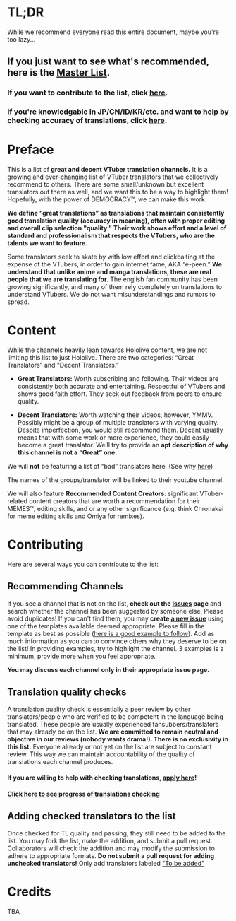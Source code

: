 # TL;DR

While we recommend everyone read this entire document, maybe you're too lazy...

## If you just want to see what's recommended, here is the [Master List](https://github.com/tl-masterlist/VTuber-Translators-Master-List/blob/master/Master%20List.md).
### If you want to contribute to the list, click [here](#contributing). 
### If you're knowledgable in JP/CN/ID/KR/etc. and want to help by checking accuracy of translations, click [here](#translation-checks). 


# Preface
This is a list of **great and decent VTuber translation channels.** It is a growing and ever-changing list of VTuber translators that we collectively recommend to others. There are some small/unknown but excellent translators out there as well, and we want this to be a way to highlight them! Hopefully, with the power of DEMOCRACY™, we can make this work.

**We define “great translations” as translations that maintain consistently good translation quality (accuracy in meaning), often with proper editing and overall clip selection "quality." Their work shows effort and a level of standard and professionalism that respects the VTubers, who are the talents we want to feature.**

Some translators seek to skate by with low effort and clickbaiting at the expense of the VTubers, in order to gain internet fame, AKA “e-peen.” **We understand that unlike anime and manga translations, these are real people that we are translating for.** The english fan community has been growing significantly, and many of them rely completely on translations to understand VTubers. We do not want misunderstandings and rumors to spread.

# Content
While the channels heavily lean towards Hololive content, we are not limiting this list to just Hololive.
There are two categories: “Great Translators” and “Decent Translators.” 

- **Great Translators:** Worth subscribing and following. Their videos are consistently both accurate and entertaining. Respectful of VTubers and shows good faith effort. They seek out feedback from peers to ensure quality. 

- **Decent Translators:** Worth watching their videos, however, YMMV. Possibly might be a group of multiple translators with varying quality. Despite imperfection, you would still recommend them. Decent usually means that with some work or more experience, they could easily become a great translator. We’ll try to provide an **apt description of why this channel is not a “Great” one.**

We will **not** be featuring a list of “bad” translators here. (See why [here](https://link-here-to-faq))

The names of the groups/translator will be linked to their youtube channel.

We will also feature **Recommended Content Creators**: significant VTuber-related content creators that are worth a recommendation for their MEMES™, editing skills, and or any other significance (e.g. think Chronakai for meme editing skills and Omiya for remixes).

# Contributing
Here are several ways you can contribute to the list:

## Recommending Channels
If you see a channel that is not on the list, **check out the [Issues](https://github.com/tl-masterlist/VTuber-Translators-Master-List/issues) page** and search whether the channel has been suggested by someone else. Please avoid duplicates! If you can't find them, you may **create [a new issue](https://github.com/tl-masterlist/VTuber-Translators-Master-List/issues/new/choose)** using one of the templates available deemed appropriate. Please fill in the template as best as possible ([here is a good example to follow](https://github.com/tl-masterlist/VTuber-Translators-Master-List/issues/5)). Add as much information as you can to convince others why they deserve to be on the list! In providing examples, try to highlight the channel. 3 examples is a minimum, provide more when you feel appropriate.

**You may discuss each channel only in their appropriate issue page.**

## Translation quality checks
A translation quality check is essentially a peer review by other translators/people who are verified to be competent in the language being translated. These people are usually experienced fansubbers/translators that may already be on the list. **We are committed to remain neutral and objective in our reviews (nobody wants drama!). There is no exclusivity in this list.** Everyone already or not yet on the list are subject to constant review. This way we can maintain accountability of the quality of translations each channel produces. 

#### If you are willing to help with checking translations, [apply here](https://github.com/tl-masterlist/VTuber-Translators-Master-List/issues/8)!

#### [Click here to see progress of translations checking](https://github.com/tl-masterlist/VTuber-Translators-Master-List/projects/2)

## Adding checked translators to the list
Once checked for TL quality and passing, they still need to be added to the list. You may fork the list, make the addition, and submit a pull request. Collaborators will check the addition and may modify the submission to adhere to appropriate formats. **Do not submit a pull request for adding unchecked translators!** Only add translators labeled ["To be added"](https://github.com/tl-masterlist/VTuber-Translators-Master-List/issues?q=is%3Aissue+is%3Aopen+label%3A%22To+be+added%22)

# Credits
TBA

